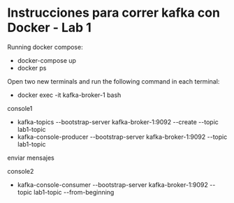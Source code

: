 # Instrucciones para correr kafka con Docker - Lab 1

Running docker compose:

- docker-compose up
- docker ps

Open two new terminals and run the following command in each terminal: 
- docker exec -it kafka-broker-1 bash  

console1

- kafka-topics --bootstrap-server kafka-broker-1:9092 --create --topic lab1-topic
- kafka-console-producer --bootstrap-server kafka-broker-1:9092 --topic lab1-topic

enviar mensajes

console2

- kafka-console-consumer --bootstrap-server kafka-broker-1:9092 --topic lab1-topic --from-beginning
